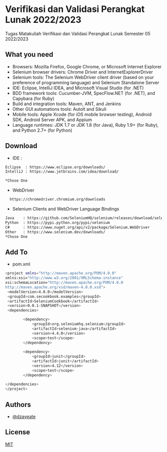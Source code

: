 
# Verifikasi dan Validasi Perangkat Lunak  2022/2023

Tugas Matakuliah Verifikasi dan Validasi Perangkat Lunak Semester 05 2022/2023


## What you need

- Browsers: Mozilla Firefox, Google Chrome, or Microsoft Internet Explorer
- Selenium browser drivers: Chrome Driver and InternetExplorerDriver
- Selenium tools: The Selenium WebDriver client driver (based on your preference of programming language) and Selenium Standalone Server
- IDE: Eclipse, IntelliJ IDEA, and Microsoft Visual Studio (for .NET)
- BDD framework tools: Cucumber-JVM, SpecFlow.NET (for .NET), and Capybara (for Ruby)
- Build and integration tools: Maven, ANT, and Jenkins
- Other GUI automations tools: AutoIt and Sikuli
- Mobile tools: Apple Xcode (for iOS mobile browser testing), Android SDK, Android Server APK, and Appium
- Language runtimes: JDK 1.7 or JDK 1.8 (for Java), Ruby 1.9+ (for Ruby), and Python 2.7+ (for Python)

## Download
- IDE :
```bash
Eclipse  : https://www.eclipse.org/downloads/
IntelliJ : https://www.jetbrains.com/idea/download/

*Chose One
```

- WebDriver
```bash
  https://chromedriver.chromium.org/downloads
```
- Selenium Clients and WebDriver Language Bindings 
```bash
Java    : https://github.com/SeleniumHQ/selenium/releases/download/selenium-4.5.0/selenium-java-4.5.2.zip
Python  : https://pypi.python.org/pypi/selenium
C#      : https://www.nuget.org/api/v2/package/Selenium.WebDriver
Other   : https://www.selenium.dev/downloads/
*Chose One
```
## Add To
- pom.xml
```bash
<project xmlns="http://maven.apache.org/POM/4.0.0"
xmlns:xsi="http://www.w3.org/2001/XMLSchema-instance"
xsi:schemaLocation="http://maven.apache.org/POM/4.0.0
http://maven.apache.org/xsd/maven-4.0.0.xsd">
 <modelVersion>4.0.0</modelVersion>
 <groupId>com.secookbook.examples</groupId>
 <artifactId>SeleniumCookbook</artifactId>
 <version>0.0.1-SNAPSHOT</version>
 <dependencies>

		<dependency>
            <groupId>org.seleniumhq.selenium</groupId>
            <artifactId>selenium-java</artifactId>
            <version>4.4.0</version>
            <scope>test</scope>
        </dependency>
		
		<dependency>
			<groupId>junit</groupId>
			<artifactId>junit</artifactId>
			<version>4.12</version>
			<scope>test</scope>
		</dependency>
		
</dependencies>
</project>
```



## Authors

- [@dzayeate](https://github.com/dzayeate/)


## License

[MIT](https://choosealicense.com/licenses/mit/)

